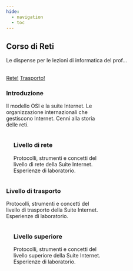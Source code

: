 ```yaml
---
hide:
  - navigation
  - toc
---
```

<style>
.w3-row:after,.w3-row:before{content:"";display:table;clear:both}
.w3-half{float:left;width:100%;}
@media (min-width:601px){.w3-half{width:49.99999%}}
</style>

<body>
<!-- style="background: #4051b5; background:linear-gradient(#4051b5 0%, #4051b5 20%, #C4D5F9 100%);"> -->

<!-- xxxxxxxxxxxxxxxxxxxxxxxxxxxxxxxxxxxxxxxxxxxxxxxxxxxxxxxxxxxxxxxxxxxxxxxxxxxxxxx -->
<section class="">

<div>
<h1 style="font-weight:bold">Corso di Reti</h1>
<p>Le dispense per le lezioni di informatica del prof...</p>
<br>
<a href="/rete/00_intro" class="md-button md-button--primary">Rete!</a>
<a href="/trasporto/00_intro" class="md-button">Trasporto!</a>
</div>

</section>

<!-- xxxxxxxxxxxxxxxxxxxxxxxxxxxxxxxxxxxxxxxxxxxxxxxxxxxxxxxxxxxxxxxxxxxxxxxxxxxxxxx -->
<section class="">

<div class="w3-row">

<div class="w3-half" style="padding:0 20px 0 0">
<h3>Introduzione</h3>
<p>Il modello OSI e la suite Internet. Le organizzazione internazionali che gestiscono Internet. Cenni alla storia delle reti.</p>
</div>

<div class="w3-half" style="padding:0 0 0 20px">
<h3>Livello di rete</h3>
<p>Protocolli, strumenti e concetti del livello di rete della Suite Internet. Esperienze di laboratorio.</p>
</div>

<div class="w3-half" style="padding:0 20px 0 0">
<h3>Livello di trasporto</h3>
<p>Protocolli, strumenti e concetti del livello di trasporto della Suite Internet. Esperienze di laboratorio.</p>
</div>

<div class="w3-half" style="padding:0 0 0 20px">
<h3>Livello superiore</h3>
<p>Protocolli, strumenti e concetti del livello superiore della Suite Internet. Esperienze di laboratorio.</p>
</div>

</div>

</section>

</body>

